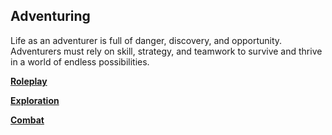 ## Adventuring

Life as an adventurer is full of danger, discovery, and opportunity.
Adventurers must rely on skill, strategy, and teamwork to survive and thrive in a world of endless possibilities.

[**Roleplay**](./Roleplay.md)

[**Exploration**](./Roleplay.md)

[**Combat**](./Combat.md)
